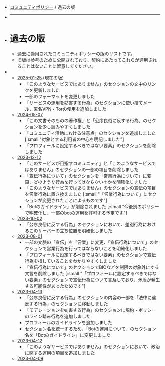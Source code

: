 - [コミュニティポリシー]([[policies/community]]) / 過去の版
- ***
- # 過去の版
	- 過去に適用されたコミュニティポリシーの版のリストです。
	- 旧版は参考のために公開されており、契約にあたってこれらが適用されることはないことに留意してください。
-
	- [2025-01-25]([[policies/community/1737745200]]) (現在の版)
		- 「このようなサービスではありません」のセクションの文中のリンクを更新しました
		- 一部のフォーマットを変更しました
		- 「サービスの運用を妨害する行為」のセクションに使い捨てメール、匿名VPN・Torの使用を追加しました
	- [2024-05-07]([[policies/community/1715029200]])
		- 「この文書そのものの著作権」と「公序良俗に反する行為」のセクションを少し読みやすくしました
		- 「コミュニティ活動における注意点」のセクションを追加しました
		  [:small "対象とする利用者の中心を明記しました"]
		- 「プロフィールに設定するべきではない要素」のセクションを削除しました
	- [2023-12-12]([[policies/community/1702306800]])
		- 「このサービスが目指すコミュニティ」と「このようなサービスではありません」のセクションの一部の項目を削除しました
		- 「宣伝行為について」のセクションを「営業行為について」に変更、どのような行為を行ってはならないのかを明確化しました
		- 「このようなサービスではありません」のセクションの宣伝の項目を営業行為に置き換えました
		  [:small "「営業行為について」にセクションが変更されたことによるものです"]
		- 「Botのガイドライン」が削除されました
		  [:small "今後別のポリシーで明確化し、一部のbotの運用を許可する予定です"]
	- [2023-10-02]([[policies/community/1696172400]])
		- 「公序良俗に反する行為」のセクションにおいて、差別行為におけるこのサーバーの立ち位置を明確化しました
	- [2023-08-01]([[policies/community/1690815600]])
		- 一部の文脈の「宣伝」を「営業」に変更、「宣伝行為について」のセクションで営業行為を行ってはならないことを明確化しました
		- 「プロフィールに設定するべきではない要素」のセクションで宣伝行為を指していることをわかりやすくしました
		- 「宣伝行為について」のセクションでBIOなどを制限の対象外にする文言を削除しました
		  [:small "「プロフィールに設定するべきではない要素」のセクションで宣伝行為について言及しており、矛盾が発生する可能性があったためです"]
	- [2023-04-13]([[policies/community/1681311600]])
		- 「公序良俗に反する行為」のセクションの内容の一部を「法律に違反する行為」のセクションに移動しました
		- 「モデレーションを妨害する行為」のセクションに規約・ポリシーのライン踏み行為を追加しました
		- プロフィールのガイドラインを追加しました
		- セクション名を統一するため、「Botの運用について」のセクション名を「Botのガイドライン」に変更しました
	- [2023-04-12]([[policies/community/1681225200]])
		- 「このようなサービスではありません」のセクションにおいて、政治に関する運用の項目を追加しました
	- [2023-04-09]([[policies/community/1680966000]])